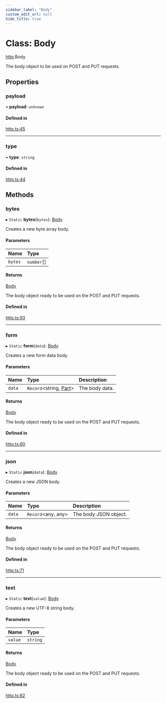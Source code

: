 ```yaml
---
sidebar_label: "Body"
custom_edit_url: null
hide_title: true
---
```


# Class: Body

[http](../modules/http.md).Body

The body object to be used on POST and PUT requests.

## Properties

### payload

• **payload**: `unknown`

#### Defined in

[http.ts:45](https://github.com/tauri-apps/tauri/blob/01d4ada/tooling/api/src/http.ts#L45)

___

### type

• **type**: `string`

#### Defined in

[http.ts:44](https://github.com/tauri-apps/tauri/blob/01d4ada/tooling/api/src/http.ts#L44)

## Methods

### bytes

▸ `Static` **bytes**(`bytes`): [Body](http.body.md)

Creates a new byte array body.

#### Parameters

| Name | Type |
| :------ | :------ |
| `bytes` | `number`[] |

#### Returns

[Body](http.body.md)

The body object ready to be used on the POST and PUT requests.

#### Defined in

[http.ts:93](https://github.com/tauri-apps/tauri/blob/01d4ada/tooling/api/src/http.ts#L93)

___

### form

▸ `Static` **form**(`data`): [Body](http.body.md)

Creates a new form data body.

#### Parameters

| Name | Type | Description |
| :------ | :------ | :------ |
| `data` | `Record`<string, [Part](../modules/http.md#part)\> | The body data. |

#### Returns

[Body](http.body.md)

The body object ready to be used on the POST and PUT requests.

#### Defined in

[http.ts:60](https://github.com/tauri-apps/tauri/blob/01d4ada/tooling/api/src/http.ts#L60)

___

### json

▸ `Static` **json**(`data`): [Body](http.body.md)

Creates a new JSON body.

#### Parameters

| Name | Type | Description |
| :------ | :------ | :------ |
| `data` | `Record`<any, any\> | The body JSON object. |

#### Returns

[Body](http.body.md)

The body object ready to be used on the POST and PUT requests.

#### Defined in

[http.ts:71](https://github.com/tauri-apps/tauri/blob/01d4ada/tooling/api/src/http.ts#L71)

___

### text

▸ `Static` **text**(`value`): [Body](http.body.md)

Creates a new UTF-8 string body.

#### Parameters

| Name | Type |
| :------ | :------ |
| `value` | `string` |

#### Returns

[Body](http.body.md)

The body object ready to be used on the POST and PUT requests.

#### Defined in

[http.ts:82](https://github.com/tauri-apps/tauri/blob/01d4ada/tooling/api/src/http.ts#L82)
